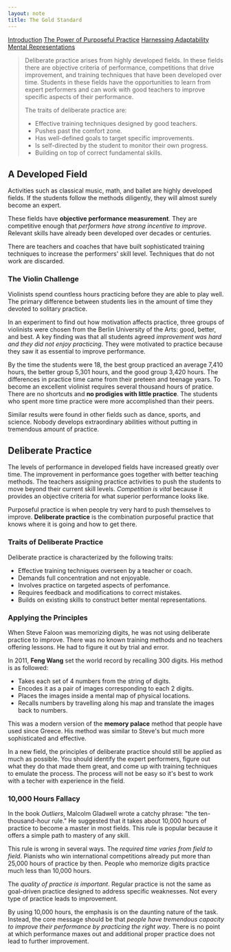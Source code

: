 ```yaml
---
layout: note
title: The Gold Standard
---
```


[Introduction](0-introduction.html)
[The Power of Purposeful Practice](1-the-power-of-purposeful-practice.html)
[Harnessing Adaptability](2-harnessing-adaptability.html)
[Mental Representations](3-mental-representations.html)

> Deliberate practice arises from highly developed fields. In these fields there are objective criteria of performance, competitions that drive improvement, and training techniques that have been developed over time. Students in these fields have the opportunities to learn from expert performers and can work with good teachers to improve specific aspects of their performance. 
>
> The traits of deliberate practice are:
> - Effective training techniques designed by good teachers.
> - Pushes past the comfort zone.
> - Has well-defined goals to target specific improvements.
> - Is self-directed by the student to monitor their own progress.
> - Building on top of correct fundamental skills.

## A Developed Field

Activities such as classical music, math, and ballet are highly developed fields. If the students follow the methods diligently, they will almost surely become an expert.

These fields have **objective performance measurement**. They are competitive enough that *performers have strong incentive to improve*. Relevant skills have already been developed over decades or centuries.

There are teachers and coaches that have built sophisticated training techniques to increase the performers' skill level. Techniques that do not work are discarded.

### The Violin Challenge

Violinists spend countless hours practicing before they are able to play well. The primary difference between students lies in the amount of time they devoted to solitary practice.

In an experiment to find out how motivation affects practice, three groups of violinists were chosen from the Berlin University of the Arts: good, better, and best. A key finding was that all students agreed *improvement was hard and they did not enjoy practicing*. They were motivated to practice because they saw it as essential to improve performance.

By the time the students were 18, the best group practiced an average 7,410 hours, the better group 5,301 hours, and the good group 3,420 hours. The differences in practice time came from their preteen and teenage years. To become an excellent violinist requires several thousand hours of pratice. There are no shortcuts and **no prodigies with little practice**. The students who spent more time practice were more accomplished than their peers. 

Similar results were found in other fields such as dance, sports, and science. Nobody develops extraordinary abilities without putting in tremendous amount of practice.

## Deliberate Practice

The levels of performance in developed fields have increased greatly over time. The improvement in performance goes together with better teaching methods. The teachers assigning practice activities to push the students to move beyond their current skill levels. *Competition is vital* because it provides an objective criteria for what superior performance looks like.

Purposeful practice is when people try very hard to push themselves to improve. **Deliberate practice** is the combination purposeful practice that knows where it is going and how to get there.

### Traits of Deliberate Practice

Deliberate practice is characterized by the following traits:

- Effective training techniques overseen by a teacher or coach.
- Demands full concentration and not enjoyable.
- Involves practice on targeted aspects of perfomance.
- Requires feedback and modifications to correct mistakes.
- Builds on existing skills to construct better mental representations.

### Applying the Principles

When Steve Faloon was memorizing digits, he was not using deliberate practice to improve. There was no known training methods and no teachers offering lessons. He had to figure it out by trial and error.

In 2011, **Feng Wang** set the world record by recalling 300 digits. His method is as followed:

- Takes each set of 4 numbers from the string of digits.
- Encodes it as a pair of images corresponding to each 2 digits.
- Places the images inside a mental map of physical locations.
- Recalls numbers by travelling along his map and translate the images back to numbers.

This was a modern version of the **memory palace** method that people have used since Greece. His method was similar to Steve's but much more sophisticated and effective.

In a new field, the principles of deliberate practice should still be applied as much as possible. You should identify the expert performers, figure out what they do that made them great, and come up with training techniques to emulate the process. The process will not be easy so it's best to work with a techer with experience in the field. 

### 10,000 Hours Fallacy

In the book *Outliers*, Malcolm Gladwell wrote a catchy phrase: "the ten-thousand-hour rule." He suggested that it takes about 10,000 hours of practice to become a master in most fields. This rule is popular because it offers a simple path to mastery of any skill.

This rule is wrong in several ways. The *required time varies from field to field*. Pianists who win international competitions already put more than 25,000 hours of practice by then. People who memorize digits practice much less than 10,000 hours.

The *quality of practice is important*. Regular practice is not the same as goal-driven practice designed to address specific weaknesses. Not every type of practice leads to improvement.

By using 10,000 hours, the emphasis is on the daunting nature of the task. Instead, the core message should be that *people have tremendous capacity to improve their performance by practicing the right way*. There is no point at which performance maxes out and additional proper practice does not lead to further improvement.